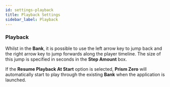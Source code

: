 ```yaml
---
id: settings-playback
title: Playback Settings
sidebar_label: Playback
---
```


### Playback

Whilst in the **Bank**, it is possible to use the left arrow key to jump back and the right arrow key to jump forwards along the player timeline. The size of this jump is specified in seconds in the **Step Amount** box.

If the **Resume Playback At Start** option is selected, **Prism Zero** will automatically start to play through the existing **Bank** when the application is launched.